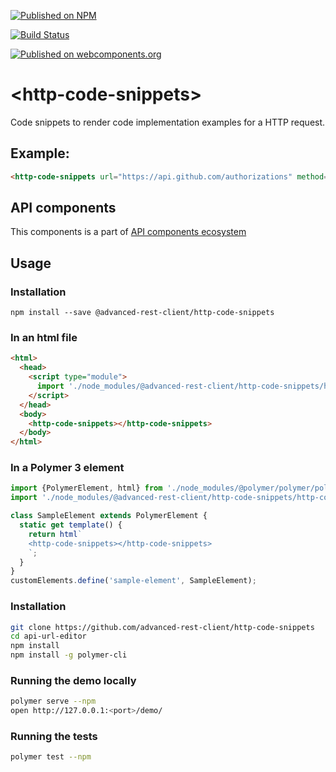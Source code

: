 [![Published on NPM](https://img.shields.io/npm/v/@advanced-rest-client/http-code-snippets.svg)](https://www.npmjs.com/package/@advanced-rest-client/http-code-snippets)

[![Build Status](https://travis-ci.org/advanced-rest-client/http-code-snippets.svg?branch=stage)](https://travis-ci.org/advanced-rest-client/http-code-snippets)

[![Published on webcomponents.org](https://img.shields.io/badge/webcomponents.org-published-blue.svg)](https://www.webcomponents.org/element/advanced-rest-client/http-code-snippets)


# &lt;http-code-snippets&gt;

Code snippets to render code implementation examples for a HTTP request.

## Example:

```html
<http-code-snippets url="https://api.github.com/authorizations" method="POST" payload='{"scopes": ["public_repo"]}'></http-code-snippets>
```

## API components

This components is a part of [API components ecosystem](https://elements.advancedrestclient.com/)

## Usage

### Installation
```
npm install --save @advanced-rest-client/http-code-snippets
```

### In an html file

```html
<html>
  <head>
    <script type="module">
      import './node_modules/@advanced-rest-client/http-code-snippets/http-code-snippets.js';
    </script>
  </head>
  <body>
    <http-code-snippets></http-code-snippets>
  </body>
</html>
```

### In a Polymer 3 element

```js
import {PolymerElement, html} from './node_modules/@polymer/polymer/polymer-element.js';
import './node_modules/@advanced-rest-client/http-code-snippets/http-code-snippets.js';

class SampleElement extends PolymerElement {
  static get template() {
    return html`
    <http-code-snippets></http-code-snippets>
    `;
  }
}
customElements.define('sample-element', SampleElement);
```

### Installation

```sh
git clone https://github.com/advanced-rest-client/http-code-snippets
cd api-url-editor
npm install
npm install -g polymer-cli
```

### Running the demo locally

```sh
polymer serve --npm
open http://127.0.0.1:<port>/demo/
```

### Running the tests
```sh
polymer test --npm
```

